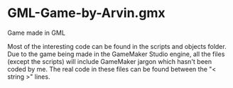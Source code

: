 # GML-Game-by-Arvin.gmx
 Game made in GML

Most of the interesting code can be found in the scripts and objects folder. Due to the game being made in the GameMaker Studio engine, all the files (except the scripts) will include GameMaker jargon which hasn't been coded by me. The real code in these files can be found between the "< string >" lines.
